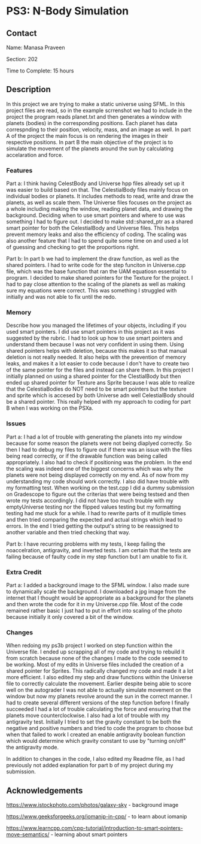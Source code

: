 # PS3: N-Body Simulation

## Contact
Name: Manasa Praveen

Section: 202

Time to Complete: 15 hours


## Description
In this project we are trying to make a static universe using SFML. In this project files are read, so in the example scrrenshot we had to include in the project the program reads planet.txt and then generates a window with planets (bodies) in the corresponding positions. Each planet has data correspnding to their position, velocity, mass, and an image as well. In part A of the project the main focus is on rendering the images in their respective positions. In part B the main objective of the project is to simulate the movement of the planets around the sun by calculating accelaration and force. 

### Features
Part a: I think having CelestBody and Universe hpp files already set up it was easier to build based on that. The CelestialBody files mainly focus on individual bodies or planets. It includes methods to read, write and draw the planets, as well as scale them. The Universe files focuses on the project as a whole including making the window, reading planet data, and drawing the background. Deciding when to use smart pointers and where to use was something I had to figure out. I decided to make std::shared_ptr<CelestialBody> as a shared smart pointer for both the CelestialBody and Universe files. This helps prevent memory leaks and also the efficiency of coding. The scaling was also another feature that I had to spend quite some time on and used a lot of guessing and checking to get the proportions right. 

Part b: In part b we had to implement the draw function, as well as the shared pointers. I had to write code for the step funciton in Universe.cpp file, which was the base function that ran the UAM equatiosn essential to program. I decided to make shared pointers for the Texture for the project. I had to pay close attention to the scaling of the planets as well as making sure my equations were correct. This was something I struggled with initially and was not able to fix until the redo. 

### Memory
Describe how you managed the lifetimes of your objects, including if you used smart pointers.
I did use smart pointers in this project as it was suggested by the rubric. I had to look up how to use smart pointers and understand them because I was not very confident in using them. Using shared pointers helps with deletion, because this makes it so that manual deletion is not really needed. It also helps with the prevention of memory leaks, and makes it a lot easier to code because I don't have to create two of the same pointer for the files and instead can share them. 
In this project I initially planned on using a shared pointer for the ClestialBody but then ended up shared pointer for Texture ans Sprite because I was able to realize that the CelestiaBodies do NOT need to be smart pointers but the texture and sprite which is accesed by both Universe adn well CelestialBody should be a shared pointer. This really helped with my approach to coding for part B when I was working on the PSXa. 

### Issues
Part a: I had a lot of trouble with generating the planets into my window because for some reason the planets were not being diaplyed correctly. So then I had to debug my files to figure out if there was an issue with the files being read correctly, or if the drawable function was being called appropriately. I also had to check if positioning was the problem. In the end the scaling was indeed one of the biggest concerns which was why the planets were not being displayed correctly on my end. 
As of now from my understanding my code should work correctly.
I also did have trouble with my formatting test. When working on the test.cpp I did a dummy submission on Gradescope to figure out the criterias that were being testsed and then wrote my tests accordingly. I did not have too much trouble with my emptyUniverse testing nor the flipped values testing but my formatting testing had me stuck for a while. I had to rewrite parts of it mutliple times and then tried comparing the expected and actual strings which lead to errors. In the end I tried getting the output's string to be reassigned to another variable and then tried checking that way. 

Part b:
I have recurring problems with my tests, I keep failing the noaccelration, antigravity, and inverted tests. I am certain that the tests are failing because of faulty code in my step function but I am unable to fix it.

### Extra Credit
Part a: I added a background image to the SFML window. I also made sure to dynamically scale the background. I downloaded a jpg image from the internet that I thought would be appropriate as a background for the planets and then wrote the code for it in my Universe.cpp file. Most of the code remained rather basic I just had to put in effort into scaling of the photo because initially it only covered a bit of the window.

### Changes
When redoing my ps3b project I worked on step function within the Universe file. I ended up scrapping all of my code and trying to rebuild it from scratch because none of the changes I made to the code seemed to be working. Most of my edits in Universe files included the creation of a shared pointer for Sprites. This radically changed my code and made it a lot more efficient. I also edited my step and draw functions within the Universe file to correctly calculate the movement. Earlier despite being able to score well on the autograder I was not able to actually simulate movement on the window but now my planets revolve around the sun in the correct manner. I had to create several different versions of the step function before I finally succeeded I had a lot of trouble calculating the force and ensuring that the planets move counterclockwise.
I also had a lot of trouble with my antigravity test. Initially I tried to set the gravity constant to be both the negative and positive numbers and tried to code the program to choose but when that failed to work I created an enable antigravity boolean function which would determine which gravity constant to use by "turning on/off" the antigravity mode. 

In addition to changes in the code, I also edited my Readme file, as I had previously not added explanation for part b of my project during my submission.

## Acknowledgements
https://www.istockphoto.com/photos/galaxy-sky - background image

https://www.geeksforgeeks.org/iomanip-in-cpp/ - to learn about iomanip

https://www.learncpp.com/cpp-tutorial/introduction-to-smart-pointers-move-semantics/ - learning about smart pointers
